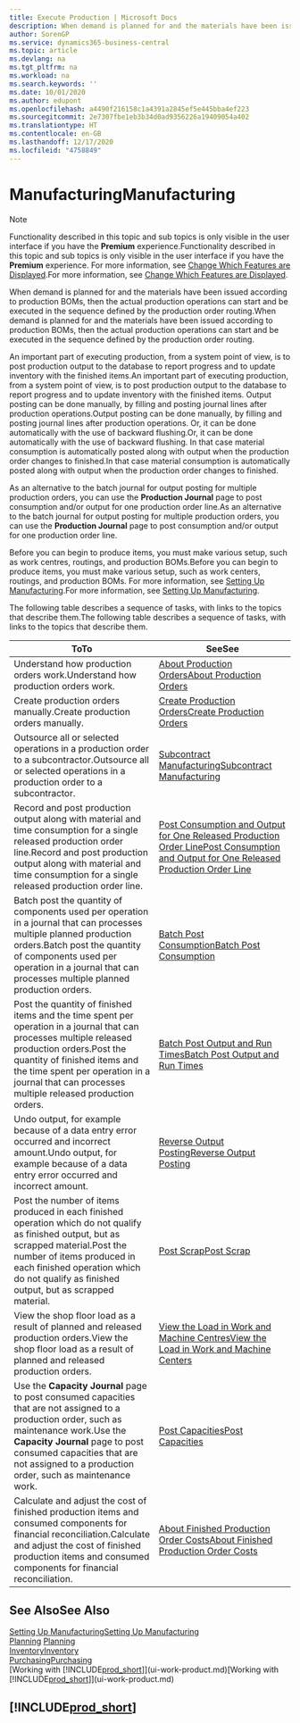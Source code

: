 ```yaml
---
title: Execute Production | Microsoft Docs
description: When demand is planned for and the materials have been issued according to production BOMs, then the actual production operations can start and be executed in the sequence defined by the production order routing.
author: SorenGP
ms.service: dynamics365-business-central
ms.topic: article
ms.devlang: na
ms.tgt_pltfrm: na
ms.workload: na
ms.search.keywords: ''
ms.date: 10/01/2020
ms.author: edupont
ms.openlocfilehash: a4490f216158c1a4391a2845ef5e445bba4ef223
ms.sourcegitcommit: 2e7307fbe1eb3b34d0ad9356226a19409054a402
ms.translationtype: HT
ms.contentlocale: en-GB
ms.lasthandoff: 12/17/2020
ms.locfileid: "4758849"
---
```

# <a name="manufacturing"></a><span data-ttu-id="804cd-103">Manufacturing</span><span class="sxs-lookup"><span data-stu-id="804cd-103">Manufacturing</span></span>
> [!NOTE]
> <span data-ttu-id="804cd-104">Functionality described in this topic and sub topics is only visible in the user interface if you have the **Premium** experience.</span><span class="sxs-lookup"><span data-stu-id="804cd-104">Functionality described in this topic and sub topics is only visible in the user interface if you have the **Premium** experience.</span></span> <span data-ttu-id="804cd-105">For more information, see [Change Which Features are Displayed](ui-experiences.md).</span><span class="sxs-lookup"><span data-stu-id="804cd-105">For more information, see [Change Which Features are Displayed](ui-experiences.md).</span></span>

<span data-ttu-id="804cd-106">When demand is planned for and the materials have been issued according to production BOMs, then the actual production operations can start and be executed in the sequence defined by the production order routing.</span><span class="sxs-lookup"><span data-stu-id="804cd-106">When demand is planned for and the materials have been issued according to production BOMs, then the actual production operations can start and be executed in the sequence defined by the production order routing.</span></span>  

<span data-ttu-id="804cd-107">An important part of executing production, from a system point of view, is to post production output to the database to report progress and to update inventory with the finished items.</span><span class="sxs-lookup"><span data-stu-id="804cd-107">An important part of executing production, from a system point of view, is to post production output to the database to report progress and to update inventory with the finished items.</span></span> <span data-ttu-id="804cd-108">Output posting can be done manually, by filling and posting journal lines after production operations.</span><span class="sxs-lookup"><span data-stu-id="804cd-108">Output posting can be done manually, by filling and posting journal lines after production operations.</span></span> <span data-ttu-id="804cd-109">Or, it can be done automatically with the use of backward flushing.</span><span class="sxs-lookup"><span data-stu-id="804cd-109">Or, it can be done automatically with the use of backward flushing.</span></span> <span data-ttu-id="804cd-110">In that case material consumption is automatically posted along with output when the production order changes to finished.</span><span class="sxs-lookup"><span data-stu-id="804cd-110">In that case material consumption is automatically posted along with output when the production order changes to finished.</span></span>  

<span data-ttu-id="804cd-111">As an alternative to the batch journal for output posting for multiple production orders, you can use the **Production Journal** page to post consumption and/or output for one production order line.</span><span class="sxs-lookup"><span data-stu-id="804cd-111">As an alternative to the batch journal for output posting for multiple production orders, you can use the **Production Journal** page to post consumption and/or output for one production order line.</span></span>

<span data-ttu-id="804cd-112">Before you can begin to produce items, you must make various setup, such as work centres, routings, and production BOMs.</span><span class="sxs-lookup"><span data-stu-id="804cd-112">Before you can begin to produce items, you must make various setup, such as work centers, routings, and production BOMs.</span></span> <span data-ttu-id="804cd-113">For more information, see [Setting Up Manufacturing](production-configure-production-processes.md).</span><span class="sxs-lookup"><span data-stu-id="804cd-113">For more information, see [Setting Up Manufacturing](production-configure-production-processes.md).</span></span>

<span data-ttu-id="804cd-114">The following table describes a sequence of tasks, with links to the topics that describe them.</span><span class="sxs-lookup"><span data-stu-id="804cd-114">The following table describes a sequence of tasks, with links to the topics that describe them.</span></span>   

|<span data-ttu-id="804cd-115">**To**</span><span class="sxs-lookup"><span data-stu-id="804cd-115">**To**</span></span>|<span data-ttu-id="804cd-116">**See**</span><span class="sxs-lookup"><span data-stu-id="804cd-116">**See**</span></span>|  
|------------|-------------|  
|<span data-ttu-id="804cd-117">Understand how production orders work.</span><span class="sxs-lookup"><span data-stu-id="804cd-117">Understand how production orders work.</span></span>|[<span data-ttu-id="804cd-118">About Production Orders</span><span class="sxs-lookup"><span data-stu-id="804cd-118">About Production Orders</span></span>](production-about-production-orders.md)|
|<span data-ttu-id="804cd-119">Create production orders manually.</span><span class="sxs-lookup"><span data-stu-id="804cd-119">Create production orders manually.</span></span>|[<span data-ttu-id="804cd-120">Create Production Orders</span><span class="sxs-lookup"><span data-stu-id="804cd-120">Create Production Orders</span></span>](production-how-to-create-production-orders.md)|
|<span data-ttu-id="804cd-121">Outsource all or selected operations in a production order to a subcontractor.</span><span class="sxs-lookup"><span data-stu-id="804cd-121">Outsource all or selected operations in a production order to a subcontractor.</span></span>|[<span data-ttu-id="804cd-122">Subcontract Manufacturing</span><span class="sxs-lookup"><span data-stu-id="804cd-122">Subcontract Manufacturing</span></span>](production-how-to-subcontract-manufacturing.md)|
|<span data-ttu-id="804cd-123">Record and post production output along with material and time consumption for a single released production order line.</span><span class="sxs-lookup"><span data-stu-id="804cd-123">Record and post production output along with material and time consumption for a single released production order line.</span></span>|[<span data-ttu-id="804cd-124">Post Consumption and Output for One Released Production Order Line</span><span class="sxs-lookup"><span data-stu-id="804cd-124">Post Consumption and Output for One Released Production Order Line</span></span>](production-how-to-register-consumption-and-output.md)|  
|<span data-ttu-id="804cd-125">Batch post the quantity of components used per operation in a journal that can processes multiple planned production orders.</span><span class="sxs-lookup"><span data-stu-id="804cd-125">Batch post the quantity of components used per operation in a journal that can processes multiple planned production orders.</span></span>|[<span data-ttu-id="804cd-126">Batch Post Consumption</span><span class="sxs-lookup"><span data-stu-id="804cd-126">Batch Post Consumption</span></span>](production-how-to-post-consumption.md)|
|<span data-ttu-id="804cd-127">Post the quantity of finished items and the time spent per operation in a journal that can processes multiple released production orders.</span><span class="sxs-lookup"><span data-stu-id="804cd-127">Post the quantity of finished items and the time spent per operation in a journal that can processes multiple released production orders.</span></span>|[<span data-ttu-id="804cd-128">Batch Post Output and Run Times</span><span class="sxs-lookup"><span data-stu-id="804cd-128">Batch Post Output and Run Times</span></span>](production-how-to-post-output-quantity.md)|
|<span data-ttu-id="804cd-129">Undo output, for example because of a data entry error occurred and incorrect amount.</span><span class="sxs-lookup"><span data-stu-id="804cd-129">Undo output, for example because of a data entry error occurred and incorrect amount.</span></span>  |[<span data-ttu-id="804cd-130">Reverse Output Posting</span><span class="sxs-lookup"><span data-stu-id="804cd-130">Reverse Output Posting</span></span>](production-how-to-reverse-output-posting.md)|  
|<span data-ttu-id="804cd-131">Post the number of items produced in each finished operation which do not qualify as finished output, but as scrapped material.</span><span class="sxs-lookup"><span data-stu-id="804cd-131">Post the number of items produced in each finished operation which do not qualify as finished output, but as scrapped material.</span></span>|[<span data-ttu-id="804cd-132">Post Scrap</span><span class="sxs-lookup"><span data-stu-id="804cd-132">Post Scrap</span></span>](production-how-to-post-scrap.md)|
|<span data-ttu-id="804cd-133">View the shop floor load as a result of planned and released production orders.</span><span class="sxs-lookup"><span data-stu-id="804cd-133">View the shop floor load as a result of planned and released production orders.</span></span>|[<span data-ttu-id="804cd-134">View the Load in Work and Machine Centres</span><span class="sxs-lookup"><span data-stu-id="804cd-134">View the Load in Work and Machine Centers</span></span>](production-how-to-view-the-load-on-work-centers.md)|      
|<span data-ttu-id="804cd-135">Use the **Capacity Journal** page to post consumed capacities that are not assigned to a production order, such as maintenance work.</span><span class="sxs-lookup"><span data-stu-id="804cd-135">Use the **Capacity Journal** page to post consumed capacities that are not assigned to a production order, such as maintenance work.</span></span>|[<span data-ttu-id="804cd-136">Post Capacities</span><span class="sxs-lookup"><span data-stu-id="804cd-136">Post Capacities</span></span>](production-how-to-post-capacities.md)|  
|<span data-ttu-id="804cd-137">Calculate and adjust the cost of finished production items and consumed components for financial reconciliation.</span><span class="sxs-lookup"><span data-stu-id="804cd-137">Calculate and adjust the cost of finished production items and consumed components for financial reconciliation.</span></span>|[<span data-ttu-id="804cd-138">About Finished Production Order Costs</span><span class="sxs-lookup"><span data-stu-id="804cd-138">About Finished Production Order Costs</span></span>](finance-about-finished-production-order-costs.md)|  

## <a name="see-also"></a><span data-ttu-id="804cd-139">See Also</span><span class="sxs-lookup"><span data-stu-id="804cd-139">See Also</span></span>  
[<span data-ttu-id="804cd-140">Setting Up Manufacturing</span><span class="sxs-lookup"><span data-stu-id="804cd-140">Setting Up Manufacturing</span></span>](production-configure-production-processes.md)  
<span data-ttu-id="804cd-141">[Planning](production-planning.md)    </span><span class="sxs-lookup"><span data-stu-id="804cd-141">[Planning](production-planning.md)    </span></span>  
[<span data-ttu-id="804cd-142">Inventory</span><span class="sxs-lookup"><span data-stu-id="804cd-142">Inventory</span></span>](inventory-manage-inventory.md)  
[<span data-ttu-id="804cd-143">Purchasing</span><span class="sxs-lookup"><span data-stu-id="804cd-143">Purchasing</span></span>](purchasing-manage-purchasing.md)  
<span data-ttu-id="804cd-144">[Working with [!INCLUDE[prod_short](includes/prod_short.md)]](ui-work-product.md)</span><span class="sxs-lookup"><span data-stu-id="804cd-144">[Working with [!INCLUDE[prod_short](includes/prod_short.md)]](ui-work-product.md)</span></span>

## [!INCLUDE[prod_short](includes/free_trial_md.md)]  
